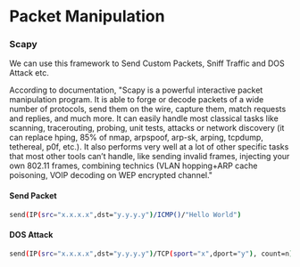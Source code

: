 # Packet Manipulation

### Scapy

We can use this framework to Send Custom Packets, Sniff Traffic and DOS Attack etc.

According to documentation, "Scapy is a powerful interactive packet manipulation program. It is able to forge or decode packets of a wide number of protocols, send them on the wire, capture them, match requests and replies, and much more. It can easily handle most classical tasks like scanning, tracerouting, probing, unit tests, attacks or network discovery (it can replace hping, 85% of nmap, arpspoof, arp-sk, arping, tcpdump, tethereal, p0f, etc.). It also performs very well at a lot of other specific tasks that most other tools can’t handle, like sending invalid frames, injecting your own 802.11 frames, combining technics (VLAN hopping+ARP cache poisoning, VOIP decoding on WEP encrypted channel."

#### Send Packet

```bash
send(IP(src="x.x.x.x",dst="y.y.y.y")/ICMP()/"Hello World")
```

#### DOS Attack

```bash
send(IP(src="x.x.x.x",dst="y.y.y.y")/TCP(sport="x",dport="y"), count=n)
```

